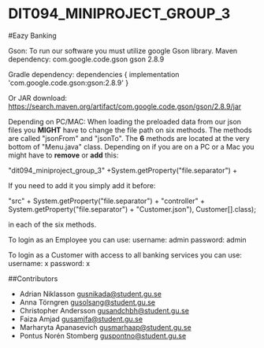 # DIT094_MINIPROJECT_GROUP_3

#Eazy Banking

Gson:
To run our software you must utilize google Gson library.
Maven dependency: 
<dependency>
  <groupId>com.google.code.gson</groupId>
  <artifactId>gson</artifactId>
  <version>2.8.9</version>
</dependency>

Gradle dependency:
dependencies {
  implementation 'com.google.code.gson:gson:2.8.9'
}

Or JAR download:
https://search.maven.org/artifact/com.google.code.gson/gson/2.8.9/jar

Depending on PC/MAC: 
When loading the preloaded data from our json files you **MIGHT** have to change the file path on six methods.
The methods are called "jsonFrom" and "jsonTo". The **6** methods are located at the very bottom of "Menu.java" class.
Depending on if you are on a PC or a Mac you might have to **remove** or **add** this: 

"dit094_miniproject_group_3" +System.getProperty("file.separator") + 

If you need to add it you simply add it before:

"src" + System.getProperty("file.separator") + "controller" + System.getProperty("file.separator") + "Customer.json"), Customer[].class);

in each of the six methods.


To login as an Employee you can use:
username: admin
password: admin

To login as a Customer with access to all banking services you can use:
username: x
password: x

##Contributors

- Adrian Niklasson gusnikada@student.gu.se
- Anna Törngren gusolsang@student.gu.se 
- Christopher Andersson gusandchbh@student.gu.se
- Faiza Amjad  gusamjfa@student.gu.se
- Marharyta Apanasevich  gusmarhaap@student.gu.se
- Pontus Norén Stomberg guspontno@student.gu.se
